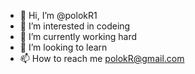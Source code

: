 - 👋 Hi, I’m @polokR1
- 👀 I’m interested in codeing
- 🌱 I’m currently working hard
- 💞️ I’m looking to learn 
- 📫 How to reach me polokR@gmail.com

<!---
polokR1/polokR1 is a ✨ special ✨ repository because its `README.md` (this file) appears on your GitHub profile.
You can click the Preview link to take a look at your changes.
--->
